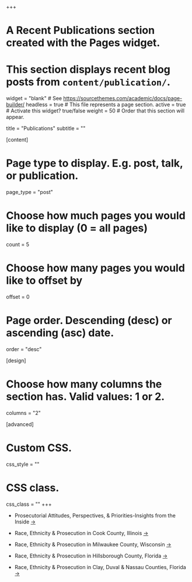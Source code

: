 +++
# A Recent Publications section created with the Pages widget.
# This section displays recent blog posts from `content/publication/`.

widget = "blank"  # See https://sourcethemes.com/academic/docs/page-builder/
headless = true  # This file represents a page section.
active = true  # Activate this widget? true/false
weight = 50  # Order that this section will appear.

title = "Publications"
subtitle = ""

[content]
  # Page type to display. E.g. post, talk, or publication.
  page_type = "post"
  
  # Choose how much pages you would like to display (0 = all pages)
  count = 5
  
  # Choose how many pages you would like to offset by
  offset = 0

  # Page order. Descending (desc) or ascending (asc) date.
  order = "desc"
  

[design]
  # Choose how many columns the section has. Valid values: 1 or 2.
  columns = "2"
  
[advanced]
 # Custom CSS. 
 css_style = ""
 
 # CSS class.
 css_class = ""
+++

- Prosecutorial Attitudes, Perspectives, & Priorities-Insights from the Inside [&#8594;](https://www.luc.edu/media/lucedu/criminaljustice/pdfs/FIU%20Loyola%20_MacAthruth%20Prosecution%20Project%20Report%20One%20PDF.pdf)

- Race, Ethnicity & Prosecution in Cook County, Illinois [&#8594;](https://drive.google.com/file/d/1EZxyEbH8ombfpmS30ZZOeVv7q8C9Xg8B/view)

- Race, Ethnicity & Prosecution in Milwaukee County, Wisconsin [&#8594;](https://drive.google.com/file/d/1LPKAjnI2ymNtyGt_orG-8Bcj_VvbsQVr/view)

- Race, Ethnicity & Prosecution  in  Hillsborough County, Florida [&#8594;](https://cj.fiu.edu/news/2019/assessing-racial-and-ethnic-disparities-in-criminal-case-outcomes-in-hillsborough-county-florida/hillsborough-county-disparity-report-printable.pdf)

- Race, Ethnicity & Prosecution in Clay, Duval & Nassau Counties, Florida [&#8594;](https://cj.fiu.edu/news/2019/assessing-racial-and-ethnic-disparities-in-criminal-case-outcomes-in-jacksonville-florida/assessing-racial-and-ethnic-disparities-in-criminal-case-outcomes-in-jacksonville-florida.pdf)



